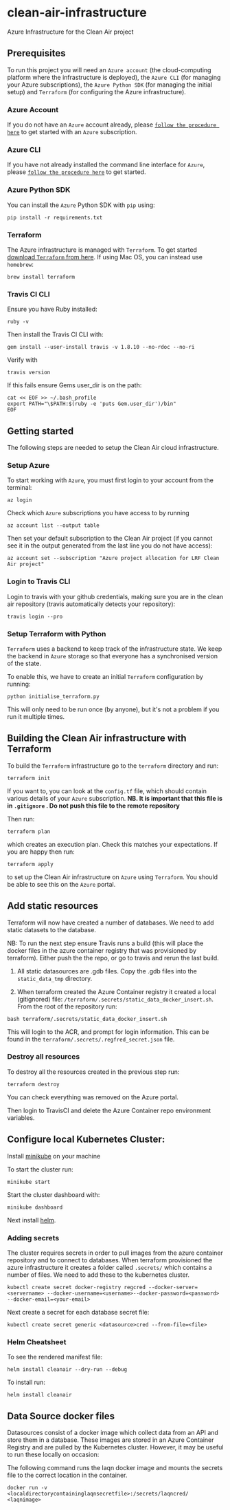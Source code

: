 # clean-air-infrastructure
Azure Infrastructure for the Clean Air project

## Prerequisites
To run this project you will need an `Azure account` (the cloud-computing platform where the infrastructure is deployed), the `Azure CLI` (for managing your Azure subscriptions), the `Azure Python SDK` (for managing the initial setup) and `Terraform` (for configuring the Azure infrastructure).


### Azure Account
If you do not have an `Azure` account already, please [`follow the procedure here`](https://azure.microsoft.com/en-us/) to get started with an `Azure` subscription.

### Azure CLI
If you have not already installed the command line interface for `Azure`, please [`follow the procedure here`](https://docs.microsoft.com/en-us/cli/azure/install-azure-cli) to get started.

### Azure Python SDK
You can install the `Azure` Python SDK with `pip` using:

```
pip install -r requirements.txt
```

### Terraform
The Azure infrastructure is managed with `Terraform`. To get started [download `Terraform` from here](https://www.terraform.io). If using Mac OS, you can instead use `homebrew`:

```
brew install terraform
```

### Travis CI CLI
 Ensure you have Ruby installed:
```
ruby -v
```

Then install the Travis CI CLI with:

```
gem install --user-install travis -v 1.8.10 --no-rdoc --no-ri
```

Verify with
```
travis version
```

If this fails ensure Gems user_dir is on the path:

```
cat << EOF >> ~/.bash_profile
export PATH="\$PATH:$(ruby -e 'puts Gem.user_dir')/bin"
EOF
```

## Getting started
The following steps are needed to setup the Clean Air cloud infrastructure.

### Setup Azure
To start working with `Azure`, you must first login to your account from the terminal:

```
az login
```

Check which `Azure` subscriptions you have access to by running

```
az account list --output table
```

Then set your default subscription to the Clean Air project (if you cannot see it in the output generated from the last line you do not have access):


```
az account set --subscription "Azure project allocation for LRF Clean Air project"
```

### Login to Travis CLI 

Login to travis with your github credentials, making sure you are in the clean air repository (travis automatically detects your repository):

```
travis login --pro
```

### Setup Terraform with Python
`Terraform` uses a backend to keep track of the infrastructure state.
We keep the backend in `Azure` storage so that everyone has a synchronised version of the state.

To enable this, we have to create an initial `Terraform` configuration by running:

```
python initialise_terraform.py
```

This will only need to be run once (by anyone), but it's not a problem if you run it multiple times.


<!-- ### Setting up webhooks in the GitHub repository
NB. This only needs to be done once but is documented here for better reproducibility in future.
- Run `python get_github_keys.py` to get the SSH keys and webhook settings for each of the relevant servers

#### Add deployment keys to GitHub
- In GitHub go to `clean-air-infrastructure > Settings > Deploy keys` and click on `Add deploy key`
- Paste the key into `Key` and give it a memorable title (like `laqn-cleanair`)

#### Enable webhooks in GitHub
- In GitHub go to `clean-air-infrastructure > Settings > Webhooks` and click on `Add webhook`
- Set the `Payload URL` to the value given by `get_github_keys.py`
- Set the `Content type` to `application/json` (not required but preferred)
- Select `Let me select individual events` and tick `Pull requests` only -->


## Building the Clean Air infrastructure with Terraform
To build the `Terraform` infrastructure go to the `terraform` directory and run:

```
terraform init
```

If you want to, you can look at the `config.tf` file, which should contain various details of your `Azure` subscription. **NB. It is important that this file is in `.gitignore` . Do not push this file to the remote repository**

Then run:

```
terraform plan
```

which creates an execution plan. Check this matches your expectations. If you are happy then run:

```
terraform apply
```

to set up the Clean Air infrastructure on `Azure` using `Terraform`. You should be able to see this on the `Azure` portal.

## Add static resources

Terraform will now have created a number of databases. We need to add static datasets to the database. 

NB: To run the next step ensure Travis runs a build (this will place the docker files in the azure container registry that was provisioned by terraform). Either push the the repo, or go to travis and rerun the last build. 

1. All static datasources are .gdb files. Copy the .gdb files into the `static_data_tmp` directory. 

2. When terraform created the Azure Container registry it created a local (gitignored) file: `/terraform/.secrets/static_data_docker_insert.sh`. From the root of the repository run:

```
bash terraform/.secrets/static_data_docker_insert.sh
```

This will login to the ACR, and prompt for login information. This can be found in the `terraform/.secrets/.regfred_secret.json` file.



### Destroy all resources

To destroy all the resources created in the previous step run:

```
terraform destroy
```

You can check everything was removed on the Azure portal.

Then login to TravisCI and delete the Azure Container repo environment variables. 



## Configure local Kubernetes Cluster:

Install [minikube](https://kubernetes.io/docs/tasks/tools/install-minikube/) on your machine 


To start the cluster run: 
```
minikube start
```

Start the cluster dashboard with:

```
minikube dashboard
```

Next install [helm](https://helm.sh/docs/using_helm/). 

### Adding secrets

The cluster requires secrets in order to pull images from the azure container repository and to connect to databases. When terraform provisioned the azure infrastructure it creates a folder called `.secrets/` which contains a number of files. We need to add these to the kubernetes cluster. 

```
kubectl create secret docker-registry regcred --docker-server=<servername> --docker-username=<username>--docker-password=<password> --docker-email=<your-email>
```

Next create a secret for each database secret file:

```
kubectl create secret generic <datasource>cred --from-file=<file>
```


### Helm Cheatsheet

To see the rendered manifest file:
```
helm install cleanair --dry-run --debug
```

To install run:

```
helm install cleanair
```

## Data Source docker files

Datasources consist of a docker image which collect data from an API and store them in a database. These images are stored in an Azure Container Registry and are pulled by the Kubernetes cluster. However, it may be useful to run these locally on occasion:

The following command runs the laqn docker image and mounts the secrets file to the correct location in the container. 

```
docker run -v <localdirectorycontaininglaqnsecretfile>:/secrets/laqncred/ <laqnimage>
```